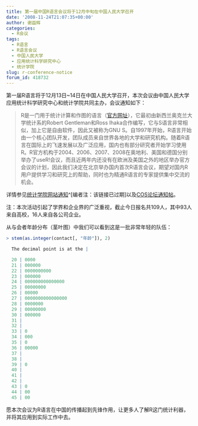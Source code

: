 ```yaml
---
title: 第一届中国R语言会议将于12月中旬在中国人民大学召开
date: '2008-11-24T21:07:35+00:00'
author: 谢益辉
categories:
  - R会议
tags:
  - R语言
  - R语言会议
  - 中国人民大学
  - 应用统计科学研究中心
  - 统计学院
slug: r-conference-notice
forum_id: 418732
---
```


第一届R语言将于12月13日~14日在中国人民大学召开，本次会议由中国人民大学应用统计科学研究中心和统计学院共同主办，会议通知如下<!--more-->：

> R是一门用于统计计算和作图的语言（[官方网址](http://www.r-project.org  "R语言首页")），它最初由新西兰奥克兰大学统计系的Robert Gentleman和Ross Ihaka合作编写，它与S语言非常相似，加上它是自由软件，因此又被称为GNU S。自1997年开始，R语言开始由一个核心团队开发，团队成员来自世界各地的大学和研究机构。随着R语言在国际上的飞速发展以及广泛应用，国内也有部分研究者开始学习使用R。R官方机构于2004、2006、2007、2008在奥地利、美国和德国分别举办了useR!会议，而且近两年内还没有在欧洲及美国之外的地区举办官方会议的计划，因此我们决定在北京举办国内首次R语言会议，期望对国内R用户提供学习和研究上的帮助，同时也为精通R语言的专家提供集中交流的机会。



详情参见[统计学院网站通知](http://stat.ruc.edu.cn/cn/notice/58785.html "第一届R语言会议")^[编者注：该链接已过期]以及[COS论坛通知帖](https://cos.name/cn/topic/12064 "第一届R语言会议")。


注：本次活动引起了学界和企业界的广泛重视，截止今日报名共109人，其中93人来自高校，16人来自各公司企业。

从与会者年龄分布（茎叶图）中我们可以看到这是一批非常年轻的队伍：

```r
> stem(as.integer(contact[, "年龄"]), 2)

  The decimal point is at the |

  20 | 0000
  21 | 000000
  22 | 0000000000
  23 | 000000
  24 | 000000000000000
  25 | 00000000
  26 | 00000
  27 | 0000000000000000
  28 | 0000000
  29 | 00000000
  30 | 000000
  31 |
  32 |
  33 | 0
  34 | 000
  35 | 0
  36 | 00000
  37 |
  38 |
  39 | 0
  40 |
  41 |
  42 |
  43 | 0
  44 | 00
  45 | 00
```

愿本次会议为R语言在中国的传播起到先锋作用，让更多人了解R这门统计利器，并将其应用到实际工作中去。

